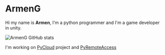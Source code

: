 <h1> ArmenG </h1>

Hi my name is <b>Armen</b>, I'm a python programmer and I'm a game developer in unity.

![ArmenG GitHub stats](https://github-readme-stats.vercel.app/api?username=ArmenG888&show_icons=true&theme=radical)

I'm working on <a href="https://github.com/ArmenG888/PyCloud"> PyCloud</a> project and <a href="https://github.com/ArmenG888/PyRemoteAccess"> PyRemoteAccess</a>
